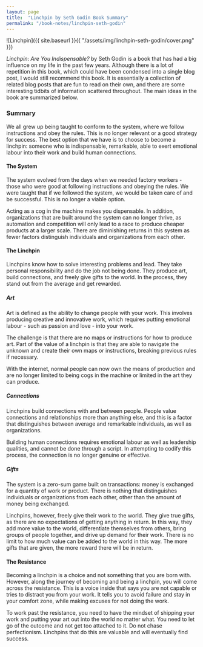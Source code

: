 ```yaml
---
layout: page
title:  "Linchpin by Seth Godin Book Summary"
permalink: "/book-notes/linchpin-seth-godin"
---
```


![Linchpin]({{ site.baseurl }}{{ "/assets/img/linchpin-seth-godin/cover.png" }})

*Linchpin: Are You Indispensable?* by Seth Godin is a book that has had a big influence on my life in the past few years. Although there is a lot of repetition in this book, which could have been condensed into a single blog post, I would still recommend this book. It is essentially a collection of related blog posts that are fun to read on their own, and there are some interesting tidbits of information scattered throughout. The main ideas in the book are summarized below.

### Summary

We all grew up being taught to conform to the system, where we follow instructions and obey the rules. This is no longer relevant or a good strategy for success. The best option that we have is to choose to become a linchpin: someone who is indispensable, remarkable, able to exert emotional labour into their work and build human connections.

#### The System

The system evolved from the days when we needed factory workers - those who were good at following instructions and obeying the rules. We were taught that if we followed the system, we would be taken care of and be successful. This is no longer a viable option.

Acting as a cog in the machine makes you dispensable. In addition, organizations that are built around the system can no longer thrive, as automation and competition will only lead to a race to produce cheaper products at a larger scale. There are diminishing returns in this system as fewer factors distinguish individuals and organizations from each other.

#### The Linchpin

Linchpins know how to solve interesting problems and lead. They take personal responsibility and do the job not being done. They produce art, build connections, and freely give gifts to the world. In the process, they stand out from the average and get rewarded.

##### Art

Art is defined as the ability to change people with your work. This involves producing creative and innovative work, which requires putting emotional labour - such as passion and love - into your work.

The challenge is that there are no maps or instructions for how to produce art. Part of the value of a linchpin is that they are able to navigate the unknown and create their own maps or instructions, breaking previous rules if necessary.

With the internet, normal people can now own the means of production and are no longer limited to being cogs in the machine or limited in the art they can produce.

##### Connections

Linchpins build connections with and between people. People value connections and relationships more than anything else, and this is a factor that distinguishes between average and remarkable individuals, as well as organizations.

Building human connections requires emotional labour as well as leadership qualities, and cannot be done through a script. In attempting to codify this process, the connection is no longer genuine or effective.

##### Gifts

The system is a zero-sum game built on transactions: money is exchanged for a quantity of work or product. There is nothing that distinguishes individuals or organizations from each other, other than the amount of money being exchanged.

Linchpins, however, freely give their work to the world. They give true gifts, as there are no expectations of getting anything in return. In this way, they add more value to the world, differentiate themselves from others, bring groups of people together, and drive up demand for their work. There is no limit to how much value can be added to the world in this way. The more gifts that are given, the more reward there will be in return.

#### The Resistance

Becoming a linchpin is a choice and not something that you are born with. However, along the journey of becoming and being a linchpin, you will come across the resistance. This is a voice inside that says you are not capable or tries to distract you from your work. It tells you to avoid failure and stay in your comfort zone, while making excuses for not doing the work.

To work past the resistance, you need to have the mindset of shipping your work and putting your art out into the world no matter what. You need to let go of the outcome and not get too attached to it. Do not chase perfectionism. Linchpins that do this are valuable and will eventually find success.
